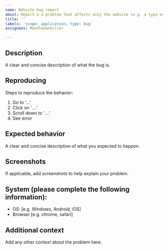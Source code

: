 ```yaml
---
name: Website bug report
about: Report a a problem that affects only the website (e.g. a typo on the homepage)
title: ''
labels: 'scope: application, type: bug'
assignees: Mandlemankiller

---
```


## Description
A clear and concise description of what the bug is.

## Reproducing
Steps to reproduce the behavior:
1. Go to '...'
2. Click on '....'
3. Scroll down to '....'
4. See error

## Expected behavior
A clear and concise description of what you expected to happen.

## Screenshots
If applicable, add screenshots to help explain your problem.

## System (please complete the following information):
 - OS: [e.g. Windows, Android, iOS]
 - Browser [e.g. chrome, safari]

## Additional context
Add any other context about the problem here.
